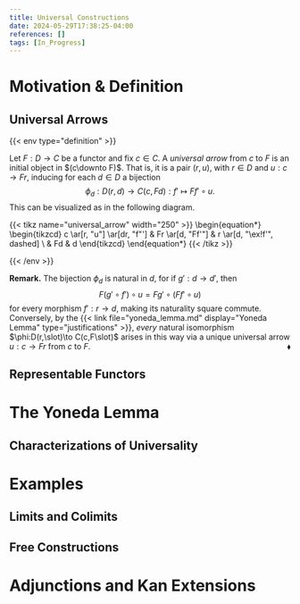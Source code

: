 ```yaml
---
title: Universal Constructions
date: 2024-05-29T17:38:25-04:00
references: []
tags: [In_Progress]
---
```


# Motivation & Definition

## Universal Arrows

{{< env type="definition" >}}

Let $F:D\to C$ be a functor and fix $c\in C$. A *universal arrow* from $c$ to $F$ is an initial object in $(c\downto F)$. That is, it is a pair $(r,u)$, with $r\in D$ and $u:c\to Fr$, inducing for each $d\in D$ a bijection
$$\begin{equation}
    \phi_d:D(r,d)\to C(c,Fd):f'\mapsto Ff'\circ u.
\end{equation}$$
This can be visualized as in the following diagram.

{{< tikz name="universal_arrow" width="250" >}}
\begin{equation*}
    \begin{tikzcd}
        c \ar[r, "u"] \ar[dr, "f"'] & Fr \ar[d, "Ff'"] & r \ar[d, "\ex!f'", dashed] \\
        & Fd & d
    \end{tikzcd}
\end{equation*}
{{< /tikz >}}

{{< /env >}}

**Remark.** The bijection $\phi_d$ is natural in $d$, for if $g':d\to d'$, then
$$\begin{equation}
    F(g'\circ f')\circ u=Fg'\circ(Ff'\circ u)
\end{equation}$$
for every morphism $f':r\to d$, making its naturality square commute. Conversely, by the {{< link file="yoneda_lemma.md" display="Yoneda Lemma" type="justifications" >}}, *every* natural isomorphism $\phi:D(r,\slot)\to C(c,F\slot)$ arises in this way via a unique universal arrow $u:c\to Fr$ from $c$ to $F$.<span style="float:right;">$\blacklozenge$</span>

## Representable Functors

# The Yoneda Lemma

## Characterizations of Universality

# Examples

## Limits and Colimits

## Free Constructions

# Adjunctions and Kan Extensions
